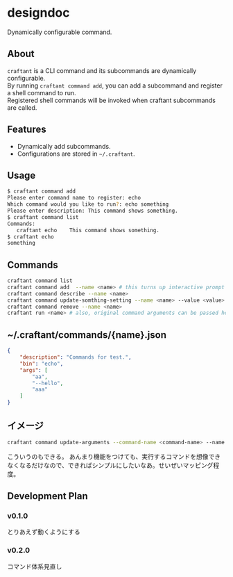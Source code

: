 # designdoc
Dynamically configurable command.  

## About
`craftant` is a CLI command and its subcommands are dynamically configurable.  
By running `craftant command add`, you can add a subcommand and register a shell command to run.  
Registered shell commands will be invoked when craftant subcommands are called.  

## Features
- Dynamically add subcommands.
- Configurations are stored in `~/.craftant`.

## Usage
```bash
$ craftant command add
Please enter command name to register: echo
Which command would you like to run?: echo something
Please enter description: This command shows something.
$ craftant command list
Commands:
   craftant echo    This command shows something.
$ craftant echo
something
```

## Commands
```bash
craftant command list
craftant command add  --name <name> # this turns up interactive prompt
craftant command describe --name <name>
craftant command update-somthing-setting --name <name> --value <value>
craftant command remove --name <name>
craftant run <name> # also, original command arguments can be passed here.
```

## ~/.craftant/commands/{name}.json
```json
{
    "description": "Commands for test.",
    "bin": "echo",
    "args": [
        "aa",
        "--hello",
        "aaa"
    ]
}
```

## イメージ
```bash
craftant command update-arguments --command-name <command-name> --name <name> --value <value>
```
こういうのもできる。
あんまり機能をつけても、実行するコマンドを想像できなくなるだけなので、できればシンプルにしたいなあ。せいぜいマッピング程度。

## Development Plan
### v0.1.0
とりあえず動くようにする
### v0.2.0
コマンド体系見直し
